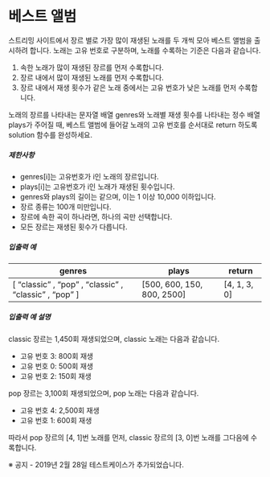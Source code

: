 # 베스트 앨범

<p>스트리밍 사이트에서 장르 별로 가장 많이 재생된 노래를 두 개씩 모아 베스트 앨범을 출시하려 합니다. 노래는 고유 번호로 구분하며, 노래를 수록하는 기준은 다음과 같습니다.</p>

<ol>
    <li>속한 노래가 많이 재생된 장르를 먼저 수록합니다.</li>
    <li>장르 내에서 많이 재생된 노래를 먼저 수록합니다.</li>
    <li>장르 내에서 재생 횟수가 같은 노래 중에서는 고유 번호가 낮은 노래를 먼저 수록합니다.</li>
</ol>

<p>노래의 장르를 나타내는 문자열 배열 genres와 노래별 재생 횟수를 나타내는 정수 배열 plays가 주어질 때, 베스트 앨범에 들어갈 노래의 고유 번호를 순서대로 return 하도록 solution 함수를 완성하세요.</p>

<h5>제한사항</h5>

<ul>
    <li>genres[i]는 고유번호가 i인 노래의 장르입니다.</li>
    <li>plays[i]는 고유번호가 i인 노래가 재생된 횟수입니다.</li>
    <li>genres와 plays의 길이는 같으며, 이는 1 이상 10,000 이하입니다.</li>
    <li>장르 종류는 100개 미만입니다.</li>
    <li>장르에 속한 곡이 하나라면, 하나의 곡만 선택합니다.</li>
    <li>모든 장르는 재생된 횟수가 다릅니다.</li>
</ul>

<h5>입출력 예</h5>

<table class="table">
    <thead>
        <tr>
            <th>genres</th>
            <th>plays</th>
            <th>return</th>
        </tr>
    </thead>
    <tbody>
        <tr>
            <td>
                [
                <q>classic</q>
                , 
                <q>pop</q>
                , 
                <q>classic</q>
                , 
                <q>classic</q>
                , 
                <q>pop</q>
                ]
            </td>
            <td>[500, 600, 150, 800, 2500]</td>
            <td>[4, 1, 3, 0]</td>
        </tr>
    </tbody>
</table>

<h5>입출력 예 설명</h5>

<p>classic 장르는 1,450회 재생되었으며, classic 노래는 다음과 같습니다.</p>

<ul>
    <li>고유 번호 3: 800회 재생</li>
    <li>고유 번호 0: 500회 재생</li>
    <li>고유 번호 2: 150회 재생</li>
</ul>

<p>pop 장르는 3,100회 재생되었으며, pop 노래는 다음과 같습니다.</p>

<ul>
    <li>고유 번호 4: 2,500회 재생</li>
    <li>고유 번호 1: 600회 재생</li>
</ul>

<p>따라서 pop 장르의 [4, 1]번 노래를 먼저, classic 장르의 [3, 0]번 노래를 그다음에 수록합니다.</p>

<p>※ 공지 - 2019년 2월 28일 테스트케이스가 추가되었습니다.</p>
